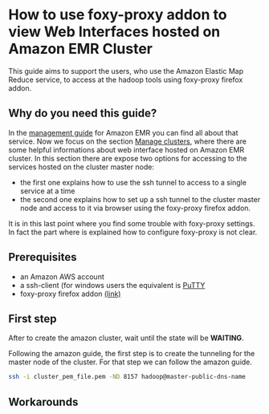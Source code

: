 # How to use foxy-proxy addon to view Web Interfaces hosted on Amazon EMR Cluster
This guide aims to support the users, who use the Amazon Elastic Map Reduce service, to access at the hadoop tools using foxy-proxy firefox addon.

## Why do you need this guide?
In the [management guide](http://docs.aws.amazon.com/emr/latest/ManagementGuide/emr-what-is-emr.html) for Amazon EMR you can find all about that service. Now we focus on the section [Manage clusters](http://docs.aws.amazon.com/emr/latest/ManagementGuide/emr-manage.html), where there are some helpful informations about web interface hosted on Amazon EMR cluster. In this section there are expose two options for accessing to the services hosted on the cluster master node:
- the first one explains how to use the ssh tunnel to access to a single service at a time 
- the second one explains how to set up a ssh tunnel to the cluster master node and access to  it via browser using the foxy-proxy firefox addon. 

It is in this last point where you find some trouble with foxy-proxy settings. In fact the part where is explained how to configure foxy-proxy is not clear. 

## Prerequisites
- an Amazon AWS account
- a ssh-client (for windows users the equivalent is [PuTTY](http://www.putty.org/)
- foxy-proxy firefox addon [(link)](https://addons.mozilla.org/firefox/addon/foxyproxy-standard/)

## First step
After to create the amazon cluster, wait until the state will be **WAITING**.

Following the amazon guide, the first step is to create the tunneling for the master node of the cluster. For that step we can follow the amazon guide.

```bash
ssh -i cluster_pem_file.pem -ND 8157 hadoop@master-public-dns-name
```


## Workarounds
